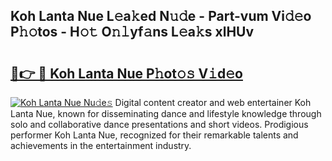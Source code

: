## Koh Lanta Nue L𝚎a𝚔ed N𝚞𝚍e - Part-vum Vi𝚍𝚎o P𝚑𝚘tos - H𝚘𝚝 O𝚗𝚕yf𝚊ns L𝚎a𝚔s xlHUv

# <h2><a href="http://kf0eamv.oniu.top/?m=Koh+Lanta+Nue">🔗👉 🔴 Koh Lanta Nue P𝚑ot𝚘𝚜 V𝚒d𝚎o</a></h2>

[![Koh Lanta Nue Nu𝚍e𝚜](https://i.imgur.com/0qMVB7G.gif)](http://kf0eamv.oniu.top/?m=Koh+Lanta+Nue)
Digital content creator and web entertainer Koh Lanta Nue, known for disseminating dance and lifestyle knowledge through solo and collaborative dance presentations and short videos. Prodigious performer Koh Lanta Nue, recognized for their remarkable talents and achievements in the entertainment industry.  
